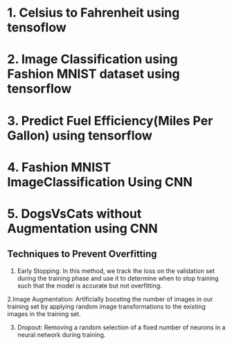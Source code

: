 # 1. Celsius to Fahrenheit using tensoflow
# 2. Image Classification using Fashion MNIST dataset using tensorflow
# 3. Predict Fuel Efficiency(Miles Per Gallon) using tensorflow
# 4. Fashion MNIST ImageClassification Using CNN
# 5. DogsVsCats without Augmentation using CNN



## Techniques to Prevent Overfitting

 1. Early Stopping: In this method, we track the loss on the validation set during the training phase and use it to determine when to stop training such that the model is accurate but not overfitting.

 2.Image Augmentation: Artificially boosting the number of images in our training set by applying random image transformations to the existing images in the training set.

 3. Dropout: Removing a random selection of a fixed number of neurons in a neural network during training.

